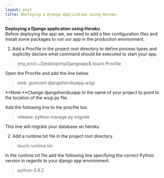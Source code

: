 ```yaml
---
layout: post
title: Deploying a Django Application using Heroku
---
```


**Deploying a Django application using Heroku**<br>
Before deploying the app we, we need to add a few configuration files and install some packages to run our app in the production environment.

1. Add a Procfile in the project root directory to define process types and explicitly declare what command should be executed to start your app.

> (my_env):~/Desktop/myDjangoapp$ touch Procfile


Open the Procfile and add the line below.

> web: gunicorn djangoherokuapp.wsgi

**Note:**Change djangoherokuapp to the name of your project to point to the location of the wsgi.py file.

Add the following line to the procfile too.

> release: python manage.py migrate

This line will migrate your database on heroku

2. Add a runtime.txt file in the project root directory.

>touch runtime.txt

In the runtime.txt file add the following line specifying the correct Python version in regards to your django app environment.

> python-3.9.2

